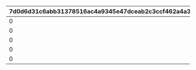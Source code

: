 |7d0d6d31c6abb31378516ac4a9345e47dceab2c3ccf462a4a387fa9be831feeb|55666d2c3ddcd3c4b257229a80892997e881fb20d5cef0e4d6e7de93151c0917|4b34b8cdede49aa1844e6a4166feba0253c360f701a8f8f46ded6f060fbf6e2f|3771a6da746454d9d5880dda2a275cacf0514c93aee042ca2eea99e45e02188e|218b448b0d93e5adb31c250b9816aeba8dd230bef2bbc711bce972104d072eba|ccd9ef56581fb7837fe2adeebfec91a9fdc194f734d8383f830fd0b66ddd0fe5|0d7b5df34191e6bf6c7dcb52fd188e62fefba4426f63a01115c8125261ed93f4|edf2fd1f4fe2942da6b0a64ccad7e1657d94e8d54e080d5b2ebe5e58db178e24|0f963a5bd7cb3e584e124c7dd85e75f9227e21d1bff77fc035e6c979c5d44491|44d22606358e6b0b5b858db4707dc170541ff25878e4e7b20e5732f1b17d3b4a|3bf69962f5968ee3bea0197cd633ed0c959f36b7a2276fb9fa8e61104c30ce09|cc47beb0b205fe88035afd55ed3600073cf390ba0ca8a691ff0c345fda12a971|8b0b4f1b0cb6c19dcc2c110c2a895c023e2b426457bc737a04683d054b51bab9|224193518547e6c1f3fda6b66fe955ca193cf1375c2a3147217c8644a605abf1|de5a5da8f5a4ee53a0d57820c16d74779e3b56ba55cdd01d08660a7c86282bcc|5ed8c7ddb35bea5b8f1fa429a920d802885cb79ecfa5b054a00fdfaec5c43262|
| --- | --- | --- | --- | --- | --- | --- | --- | --- | --- | --- | --- | --- | --- | --- | --- |
|0|2|8|23001|20|0|1000|12|91002|0|20003|1250000|1005|2|25|94002|
|0|2|8|23001|20|0|1000|12|91002|0|20003|1250000|1006|2|25|94002|
|0|2|8|23001|20|0|1000|12|91002|0|20003|1250000|1007|2|25|94002|
|0|2|8|23001|20|0|1000|12|91002|0|20003|1250000|1008|2|25|94002|
|0|2|8|23001|50|0|1500|12|91002|0|20004|5000000|2002|2|10|94002|